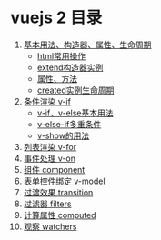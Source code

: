 <h1>vuejs 2 目录</h1>
<ol>
    <li>
        <a href='https://github.com/YonyLady/vueJs/blob/master/1-base'>基本用法、构造器、属性、生命周期</a>
        <ul>
            <li>
                <a href='https://github.com/YonyLady/vueJs/blob/master/1-base/1-htmlTag.html'>
                    html常用操作
                </a>
            </li>
            <li>
                <a href='https://github.com/YonyLady/vueJs/blob/master/1-base/1-extend.html'>
                    extend构造器实例
                </a>
            </li>
            <li>
                <a href='https://github.com/YonyLady/vueJs/blob/master/1-base/1-properties-methods.html'>
                    属性、方法
                </a>
            </li>
            <li>
                <a href='https://github.com/YonyLady/vueJs/blob/master/1-base/1-properties-methods.html'>
                    created实例生命周期
                </a>
            </li>
        </ul>
    </li>
    <li>
        <a href='https://github.com/YonyLady/vueJs/blob/master/2-if'>条件渲染 v-if</a>
        <ul>
            <li>
                <a href='https://github.com/YonyLady/vueJs/blob/master/2-if/2-if-demo.html'>
                    v-if、v-else基本用法
                </a>
            </li>
            <li>
                <a href='https://github.com/YonyLady/vueJs/blob/master/2-if/2-else-if.html'>
                    v-else-if多重条件
                </a>
            </li>
            <li>
                <a href='https://github.com/YonyLady/vueJs/blob/master/2-if/2-v-show.html'>
                    v-show的用法
                </a>
            </li>
        </ul>
    </li>
    <li>
        <a href='https://github.com/YonyLady/vueJs/blob/master/3-for'>列表渲染 v-for</a>
    </li>
    <li>
        <a href='https://github.com/YonyLady/vueJs/tree/master/4-v-on'>事件处理 v-on</a>
    </li>
    <li>
        <a href='https://github.com/YonyLady/vueJs/tree/master/5-component'>组件 component</a>
    </li>
    <li>
        <a href='https://github.com/YonyLady/vueJs/tree/master/6-form'>表单控件绑定 v-model</a>
    </li>
    <li>
        <a href='https://github.com/YonyLady/vueJs/tree/master/7-transition'>过渡效果 transition</a>
    </li>
    <li>
        <a href='https://github.com/YonyLady/vueJs/tree/master/8-filters'>过滤器 filters</a>
    </li>
    <li>
        <a href='https://github.com/YonyLady/vueJs/tree/master/9-computed'>计算属性 computed</a>
    </li>
    <li>
        <a href='https://github.com/YonyLady/vueJs/blob/master/10-watcher'>观察 watchers</a>
    </li>
</ol>

